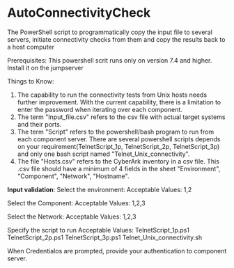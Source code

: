 # AutoConnectivityCheck
The PowerShell script to programmatically copy the input file to several servers, initiate connectivity checks from them and copy the results back to a host computer

Prerequisites:
This powershell scrit runs only on version 7.4 and higher. Install it on the jumpserver

Things to Know:
1. The capability to run the connectivity tests from Unix hosts needs further improvement. With the current capability, there is a limitation to enter the password when iterating over each component.
2. The term "Input_file.csv" refers to the csv file with actual target systems and their ports.
3. The term "Script" refers to the powershell/bash program to run from each component server. There are several powershell scripts depends on your requirement(TelnetScript_1p, TelnetScript_2p, TelnetScript_3p) and only one bash script named "Telnet_Unix_connectivity".
4. The file "Hosts.csv" refers to the CyberArk inventory in a csv file. This .csv file should have a minimum of 4 fields in the sheet "Environment", "Component", "Network", "Hostname".

**Input validation**:
Select the environment: 
  Acceptable Values: 1,2

Select the Component: 
  Acceptable Values: 1,2,3

Select the Network: 
  Acceptable Values: 1,2,3

Specify the script to run
  Acceptable Values:
    TelnetScript_1p.ps1
    TelnetScript_2p.ps1
    TelnetScript_3p.ps1
    Telnet_Unix_connectivity.sh

When Credentialos are prompted, provide your authentication to component server.
